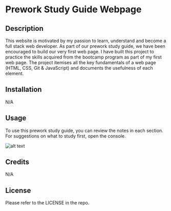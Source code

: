 # Prework Study Guide Webpage

## Description

This website is motivated by my passion to learn, understand and become a full stack web developer. As part of our prework study guide, we have been encouraged to build our very first web page.
I have built this project to practice the skills acquired from the bootcamp program as part of my first web page.
The project itemises all the key fundamentals of a web page (HTML, CSS, Git & JavaScript) and documents the usefulness of each element.


## Installation

N/A

## Usage

To use this prework study guide, you can review the notes in each section. For suggestions on what to study first, open the console.

![alt text](assets/images/screenshot.png)

## Credits

N/A

## License

Please refer to the LICENSE in the repo.

